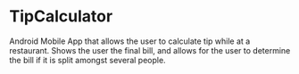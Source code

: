 # TipCalculator
Android Mobile App that allows the user to calculate tip while at a restaurant. Shows the user the final bill, and allows for the user to determine the bill if it is split amongst several people.
